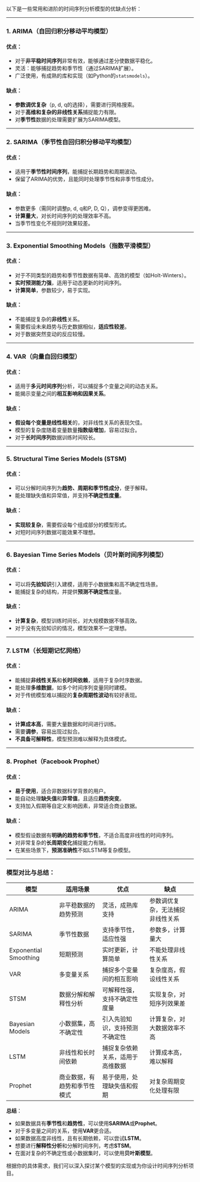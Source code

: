以下是一些常用和进阶的时间序列分析模型的优缺点分析：

---

### **1. ARIMA（自回归积分移动平均模型）**
#### 优点：
- 对于**非平稳时间序列**非常有效，能够通过差分使数据平稳化。
- 灵活：能够捕捉趋势和季节性（通过SARIMA扩展）。
- 广泛使用，有成熟的库和实现（如Python的`statsmodels`）。

#### 缺点：
- **参数调优复杂**（p, d, q的选择），需要进行网格搜索。
- 对于**高维和复杂的非线性关系**捕捉能力有限。
- 对**季节性**数据的处理需要扩展为SARIMA模型。

---

### **2. SARIMA（季节性自回归积分移动平均模型）**
#### 优点：
- 适用于**季节性时间序列**，能捕捉长期趋势和周期波动。
- 保留了ARIMA的优势，且能同时处理季节性和非季节性成分。

#### 缺点：
- 参数更多（需同时调整p, d, q和P, D, Q），调参变得更困难。
- **计算量大**，对长时间序列的处理效率不高。
- 当季节性变化不规则时效果较差。

---

### **3. Exponential Smoothing Models（指数平滑模型）**
#### 优点：
- 对于不同类型的趋势和季节性数据有简单、高效的模型（如Holt-Winters）。
- **实时预测能力强**，适用于动态更新的时间序列。
- **计算简单**，参数较少，易于实现。

#### 缺点：
- 不能捕捉复杂的**非线性**关系。
- 需要假设未来趋势与历史数据相似，**适应性较差**。
- 对于数据突然变动的反应较慢。

---

### **4. VAR（向量自回归模型）**
#### 优点：
- 适用于**多元时间序列**分析，可以捕捉多个变量之间的动态关系。
- 能揭示变量之间的**相互影响和因果关系**。

#### 缺点：
- **假设每个变量是线性相关**的，对非线性关系的表现欠佳。
- 模型的复杂度随着变量数量**指数级增加**，容易过拟合。
- 对于**长时间序列**数据训练时间较长。

---

### **5. Structural Time Series Models (STSM)**
#### 优点：
- 可以分解时间序列为**趋势、周期和季节性成分**，便于解释。
- 能处理缺失值和异常值，并支持**不确定性度量**。

#### 缺点：
- **实现较复杂**，需要假设每个组成部分的模型形式。
- 对短时间序列数据可能效果不理想。

---

### **6. Bayesian Time Series Models（贝叶斯时间序列模型）**
#### 优点：
- 可以将**先验知识**引入建模，适用于小数据集和高不确定性场景。
- 能捕捉复杂的结构，并提供**预测不确定性**度量。

#### 缺点：
- **计算复杂**，模型训练时间长，对大规模数据不够高效。
- 对于没有先验知识的情况，模型效果不一定理想。

---

### **7. LSTM（长短期记忆网络）**
#### 优点：
- 能捕捉**非线性关系**和**长时间依赖**，适用于复杂时序数据。
- 能处理**多维数据**，如多个时间序列变量同时建模。
- 对于传统模型难以捕捉的**复杂周期性波动**有较好表现。

#### 缺点：
- **计算成本高**，需要大量数据和时间进行训练。
- 需要**调参**，容易出现过拟合。
- **不具备可解释性**，模型预测难以解释为具体模式。

---

### **8. Prophet（Facebook Prophet）**
#### 优点：
- **易于使用**，适合非数据科学背景的用户。
- 能自动处理**缺失值**和**异常值**，且适应**趋势突变**。
- 支持加入假期等自定义影响因素，非常适合商业数据。

#### 缺点：
- 模型假设数据有**明确的趋势和季节性**，不适合高度非线性的时间序列。
- 对非常复杂的**长周期变化**捕捉能力有限。
- 在某些场景下，**预测准确性**不如LSTM等复杂模型。

---

### **模型对比与总结：**

| **模型**              | **适用场景**                       | **优点**                                | **缺点**                              |
|-----------------------|------------------------------------|-----------------------------------------|---------------------------------------|
| ARIMA                 | 非平稳数据的趋势预测              | 灵活，成熟库支持                        | 参数调优复杂，无法捕捉非线性关系     |
| SARIMA                | 季节性数据                         | 支持季节性，适应性强                    | 参数多，计算量大                     |
| Exponential Smoothing| 短期预测                           | 实时更新，计算简单                      | 不能处理非线性关系                   |
| VAR                   | 多变量关系                         | 捕捉多个变量间的相互影响                 | 复杂度高，假设线性关系               |
| STSM                  | 数据分解和解释性分析              | 可解释性强，支持不确定性度量             | 实现复杂，对短序列效果差             |
| Bayesian Models       | 小数据集，高不确定性               | 引入先验知识，支持预测不确定性           | 计算复杂，对大数据效率不高           |
| LSTM                  | 非线性和长时间依赖                 | 捕捉复杂依赖关系，适用于高维数据         | 计算成本高，难以解释                 |
| Prophet               | 商业数据，有趋势和季节性模式       | 易于使用，处理缺失值和假期               | 对复杂周期变化处理有限               |

**总结**：  
- 如果数据具有**季节性**和**趋势性**，可以使用**SARIMA**或**Prophet**。
- 对于多变量之间的关系，使用**VAR**更合适。
- 如果数据高度非线性，且有长期依赖，可以尝试**LSTM**。
- 想要进行**解释性分析**和分解时间序列，考虑**STSM**。
- 在面对复杂的不确定性或小数据集时，可以使用**贝叶斯模型**。

根据你的具体需求，我们可以深入探讨某个模型的实现或为你设计时间序列分析项目。
